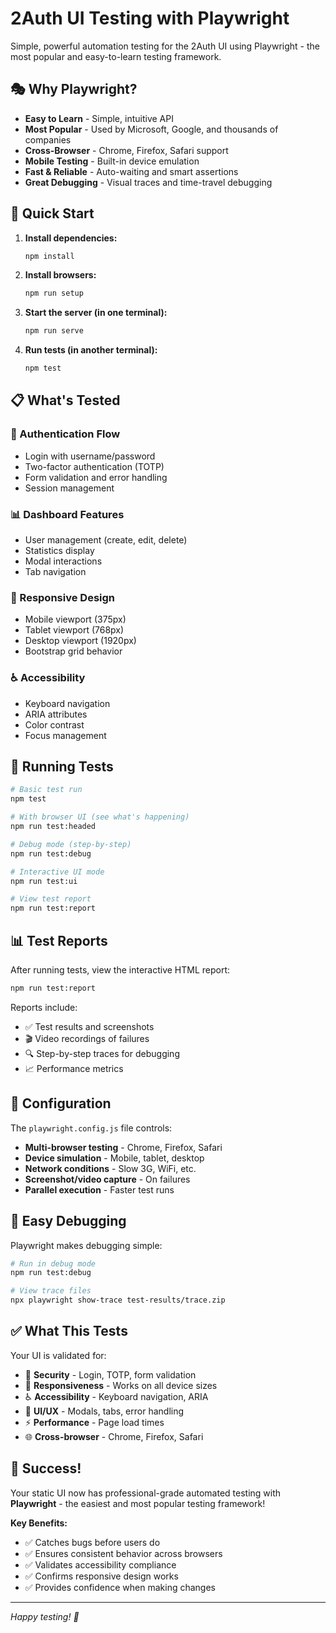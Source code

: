 # 2Auth UI Testing with Playwright

Simple, powerful automation testing for the 2Auth UI using Playwright - the most popular and easy-to-learn testing framework.

## 🎭 Why Playwright?

- **Easy to Learn** - Simple, intuitive API
- **Most Popular** - Used by Microsoft, Google, and thousands of companies
- **Cross-Browser** - Chrome, Firefox, Safari support
- **Mobile Testing** - Built-in device emulation
- **Fast & Reliable** - Auto-waiting and smart assertions
- **Great Debugging** - Visual traces and time-travel debugging

## 🚀 Quick Start

1. **Install dependencies:**
   ```bash
   npm install
   ```

2. **Install browsers:**
   ```bash
   npm run setup
   ```

3. **Start the server (in one terminal):**
   ```bash
   npm run serve
   ```

4. **Run tests (in another terminal):**
   ```bash
   npm test
   ```

## 📋 What's Tested

### 🔐 Authentication Flow
- Login with username/password
- Two-factor authentication (TOTP)
- Form validation and error handling
- Session management

### 📊 Dashboard Features
- User management (create, edit, delete)
- Statistics display
- Modal interactions
- Tab navigation

### 📱 Responsive Design
- Mobile viewport (375px)
- Tablet viewport (768px) 
- Desktop viewport (1920px)
- Bootstrap grid behavior

### ♿ Accessibility
- Keyboard navigation
- ARIA attributes
- Color contrast
- Focus management

## 🎯 Running Tests

```bash
# Basic test run
npm test

# With browser UI (see what's happening)
npm run test:headed

# Debug mode (step-by-step)
npm run test:debug

# Interactive UI mode
npm run test:ui

# View test report
npm run test:report
```

## 📊 Test Reports

After running tests, view the interactive HTML report:

```bash
npm run test:report
```

Reports include:
- ✅ Test results and screenshots
- 🎬 Video recordings of failures
- 🔍 Step-by-step traces for debugging
- 📈 Performance metrics

## 🔧 Configuration

The `playwright.config.js` file controls:

- **Multi-browser testing** - Chrome, Firefox, Safari
- **Device simulation** - Mobile, tablet, desktop
- **Network conditions** - Slow 3G, WiFi, etc.
- **Screenshot/video capture** - On failures
- **Parallel execution** - Faster test runs

## 🐛 Easy Debugging

Playwright makes debugging simple:

```bash
# Run in debug mode
npm run test:debug

# View trace files
npx playwright show-trace test-results/trace.zip
```

## ✅ What This Tests

Your UI is validated for:

- 🔐 **Security** - Login, TOTP, form validation
- 📱 **Responsiveness** - Works on all device sizes  
- ♿ **Accessibility** - Keyboard navigation, ARIA
- 🎨 **UI/UX** - Modals, tabs, error handling
- ⚡ **Performance** - Page load times
- 🌐 **Cross-browser** - Chrome, Firefox, Safari

## 🎉 Success!

Your static UI now has professional-grade automated testing with **Playwright** - the easiest and most popular testing framework!

**Key Benefits:**
- ✅ Catches bugs before users do
- ✅ Ensures consistent behavior across browsers
- ✅ Validates accessibility compliance
- ✅ Confirms responsive design works
- ✅ Provides confidence when making changes

---

*Happy testing! 🚀*
